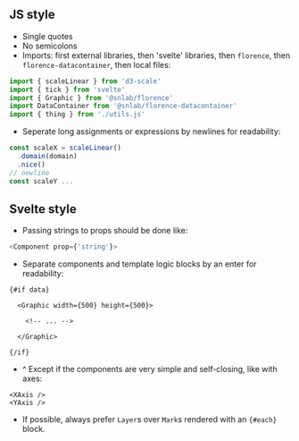 ## JS style

- Single quotes
- No semicolons
- Imports: first external libraries, then 'svelte' libraries, then `florence`, then `florence-datacontainer`, then local files:

```js
import { scaleLinear } from 'd3-scale'
import { tick } from 'svelte'
import { Graphic } from '@snlab/florence'
import DataContainer from '@snlab/florence-datacontainer'
import { thing } from './utils.js'
```

- Seperate long assignments or expressions by newlines for readability:

```js
const scaleX = scaleLinear()
  .domain(domain)
  .nice()
// newline
const scaleY ...
```

## Svelte style

- Passing strings to props should be done like:

```js
<Component prop={'string'}>
```

- Separate components and template logic blocks by an enter for readability:

```markup
{#if data}

  <Graphic width={500} height={500}>

    <!-- ... -->

  </Graphic>

{/if}
```

- ^ Except if the components are very simple and self-closing, like with axes:

```markup
<XAxis />
<YAxis />
```

- If possible, always prefer `Layer`s over `Mark`s rendered with an `{#each}` block.
